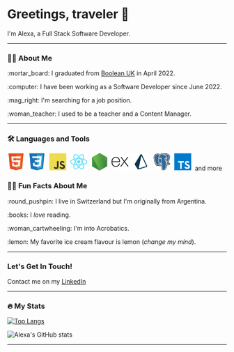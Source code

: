 # Greetings, traveler 👋

I'm Alexa, a Full Stack Software Developer.

<hr>

### :woman_technologist: About Me

<p>:mortar_board: I graduated from <a href="https://boolean.co.uk/">Boolean UK</a> in April 2022.</p>
<p>:computer: I have been working as a Software Developer since June 2022.</p>
<p>:mag_right: I'm searching for a job position.</p>
<p>:woman_teacher: I used to be a teacher and a Content Manager.</p>

<hr>

### :hammer_and_wrench: Languages and Tools

<div>
    <img src="https://github.com/devicons/devicon/blob/master/icons/html5/html5-original.svg" title="HTML5" alt="HTML5" width="40" height="40"/>&nbsp;
    <img src="https://github.com/devicons/devicon/blob/master/icons/css3/css3-original.svg" title="CSS" alt="CSS" width="40" height="40"/>&nbsp;
    <img src="https://github.com/devicons/devicon/blob/master/icons/javascript/javascript-original.svg" title="JavaScript" alt="JavaScript" width="40" height="40"/>&nbsp;
    <img src="https://github.com/devicons/devicon/blob/master/icons/react/react-original.svg" title="React" alt="React" width="40" height="40"/>&nbsp;
    <img src="https://github.com/devicons/devicon/blob/master/icons/nodejs/nodejs-original.svg" title="NodeJS" alt="NodeJS" width="40" height="40"/>&nbsp;
    <img src="https://github.com/devicons/devicon/blob/master/icons/express/express-original.svg" title="Express" alt="Express" width="40" height="40"/>&nbsp;
    <img src="https://raw.githubusercontent.com/vscode-icons/vscode-icons/3df43eb5a6dc932719159aa98d33d082cd1cceb0/icons/file_type_light_prisma.svg" title="Prisma" alt="Prisma" width="40" height="40"/>&nbsp;
    <img src="https://github.com/devicons/devicon/blob/master/icons/postgresql/postgresql-original.svg" title="PostgreSQL" alt="PostgreSQL" width="40" height="40"/>&nbsp;
    <img src="https://github.com/devicons/devicon/blob/master/icons/typescript/typescript-original.svg" title="TypeScript" alt="TypeScript" width="40" height="40"/>&nbsp; 
    and more
</div>

### :sassy_woman: Fun Facts About Me

<p>:round_pushpin:  I live in Switzerland but I'm originally from Argentina.</p>
<p>:books: I <i>love</i> reading.</p>
<p>:woman_cartwheeling: I'm into Acrobatics.</p>
<p>:lemon: My favorite ice cream flavour is lemon (<i>change my mind</i>).</p>

<hr>

### Let's Get In Touch!

Contact me on my [LinkedIn](https://www.linkedin.com/in/alexa-marie-eliane-maingard-1a641b190/)

<hr>

### :fire: My Stats

[![Top Langs](https://github-readme-stats.vercel.app/api/top-langs/?username=alexamaingard&layout=compact&theme=dracula)](https://github.com/anuraghazra/github-readme-stats)

![Alexa's GitHub stats](https://github-readme-stats.vercel.app/api?username=alexamaingard&show_icons=true&theme=dracula&hide=stars,issues) 

<hr>
